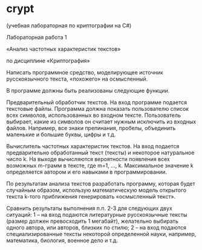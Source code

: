 # crypt
(учебная лабораторная по криптографии на С#)

Лабораторная работа 1  

«Анализ частотных характеристик текстов» 

 по дисциплине «Криптография» 

 

Написать программное средство, моделирующее источник русскоязычного текста, «похожего» на осмысленный. 

В программе должны быть реализованы следующие функции. 

Предварительный обработчик текстов. На вход программе подается текстовые файлы. Программа должна показать пользователю список всех символов, использованных во входном тексте. Пользователь выбирает, какие из символов он считает нужным исключить из входных файлов. Например, все знаки препинания, пробелы, объединить маленькие и большие буквы, цифры и т.д.  

Вычислитель частотных характеристик текстов. На вход подается предварительно обработанный текст (тексты) и некоторое натуральное число k. На выходе вычисляются вероятности появления всех возможных m-грамм в тексте, где m=1, …, k. Максимальное значение k определяется автором и его навыками в программировании. 

По результатам анализа текстов разработать программу, которая будет случайным образом, использую математическую модель открытого текста k-того приближения генерировать «осмысленный текст».  

Сравнить  результаты выполнения п.п. 2-3 для следующих двух ситуаций: 1 – на вход подаются литературные русскоязычные тексты (размер должен превосходить 1 мегабайт), желательно выбирать одного автора, или авторов, близких по стилю; 2 – на вход подаются специализированные тексты некоторой определенной науки, например, математика, биология, военное дело и т.д.  

